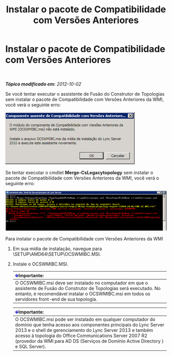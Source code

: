 ﻿---
title: Instalar o pacote de Compatibilidade com Versões Anteriores
TOCTitle: Instalar o pacote de Compatibilidade com Versões Anteriores
ms:assetid: 38797fbd-06a0-4008-b099-158e7b5d7703
ms:mtpsurl: https://technet.microsoft.com/pt-br/library/JJ204816(v=OCS.15)
ms:contentKeyID: 49306393
ms.date: 05/19/2016
mtps_version: v=OCS.15
ms.translationtype: HT
---

# Instalar o pacote de Compatibilidade com Versões Anteriores

 

_**Tópico modificado em:** 2012-10-02_

Se você tentar executar o assistente de Fusão do Construtor de Topologias sem instalar o pacote de Compatibilidade com Versões Anteriores da WMI, você verá o seguinte erro:

![Mensagem de erro WMI](images/JJ204816.a007d2f2-fc85-430c-91eb-382b032469af(OCS.15).jpg "Mensagem de erro WMI")

Se tentar executar o cmdlet **Merge-CsLegacytopology** sem instalar o pacote de Compatibilidade com Versões Anteriores da WMI, você verá o seguinte erro:

![Erro do Provedor WMI do Windows PowerShell](images/JJ204816.c510824e-1807-4c7e-bb28-c6cfea2eac1d(OCS.15).jpg "Erro do Provedor WMI do Windows PowerShell")

Para instalar o pacote de Compatibilidade com Versões Anteriores da WMI

1.  Em sua mídia de instalação, navegue para \\SETUP\\AMD64\\SETUP\\OCSWMIBC.MSI.

2.  Instale o OCSWMIBC.MSI.
    
    <table>
    <thead>
    <tr class="header">
    <th><img src="images/Gg425939.important(OCS.15).gif" title="important" alt="important" />Importante:</th>
    </tr>
    </thead>
    <tbody>
    <tr class="odd">
    <td>O OCSWMIBC.msi deve ser instalado no computador em que o assistente de Fusão do Construtor de Topologias será executado. No entanto, é recomendável instalar o OCSWMIBC.msi em todos os servidores front-end de sua topologia.</td>
    </tr>
    </tbody>
    </table>
    
    <table>
    <thead>
    <tr class="header">
    <th><img src="images/Gg425939.important(OCS.15).gif" title="important" alt="important" />Importante:</th>
    </tr>
    </thead>
    <tbody>
    <tr class="odd">
    <td>O OCSWMIBC.msi pode ser instalado em qualquer computador do domínio que tenha acesso aos componentes principais do Lync Server 2013 e o shell de gerenciamento do Lync Server 2013 e também acesso à topologia do Office Communications Server 2007 R2 (provedor da WMI para AD DS (Serviços de Domínio Active Directory ) e SQL Server).</td>
    </tr>
    </tbody>
    </table>

